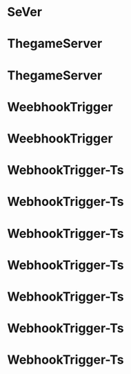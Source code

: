 # SeVer
# ThegameServer
# ThegameServer
# WeebhookTrigger
# WeebhookTrigger
# WebhookTrigger-Ts
# WebhookTrigger-Ts
# WebhookTrigger-Ts
# WebhookTrigger-Ts
# WebhookTrigger-Ts
# WebhookTrigger-Ts
# WebhookTrigger-Ts
